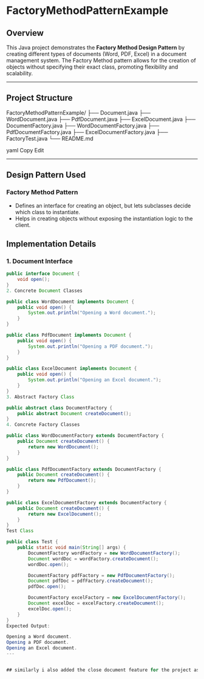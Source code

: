 # FactoryMethodPatternExample

## Overview
This Java project demonstrates the **Factory Method Design Pattern** by creating different types of documents (Word, PDF, Excel) in a document management system. The Factory Method pattern allows for the creation of objects without specifying their exact class, promoting flexibility and scalability.

---

## Project Structure


FactoryMethodPatternExample/
├── Document.java
├── WordDocument.java
├── PdfDocument.java
├── ExcelDocument.java
├── DocumentFactory.java
├── WordDocumentFactory.java
├── PdfDocumentFactory.java
├── ExcelDocumentFactory.java
├── FactoryTest.java
└── README.md

yaml
Copy
Edit

---

## Design Pattern Used

### Factory Method Pattern
- Defines an interface for creating an object, but lets subclasses decide which class to instantiate.
- Helps in creating objects without exposing the instantiation logic to the client.
## Implementation Details

### 1. Document Interface

```java
public interface Document {
    void open();
}
2. Concrete Document Classes

public class WordDocument implements Document {
    public void open() {
        System.out.println("Opening a Word document.");
    }
}

public class PdfDocument implements Document {
    public void open() {
        System.out.println("Opening a PDF document.");
    }
}

public class ExcelDocument implements Document {
    public void open() {
        System.out.println("Opening an Excel document.");
    }
}
3. Abstract Factory Class

public abstract class DocumentFactory {
    public abstract Document createDocument();
}
4. Concrete Factory Classes

public class WordDocumentFactory extends DocumentFactory {
    public Document createDocument() {
        return new WordDocument();
    }
}

public class PdfDocumentFactory extends DocumentFactory {
    public Document createDocument() {
        return new PdfDocument();
    }
}

public class ExcelDocumentFactory extends DocumentFactory {
    public Document createDocument() {
        return new ExcelDocument();
    }
}
Test Class

public class Test {
    public static void main(String[] args) {
        DocumentFactory wordFactory = new WordDocumentFactory();
        Document wordDoc = wordFactory.createDocument();
        wordDoc.open();

        DocumentFactory pdfFactory = new PdfDocumentFactory();
        Document pdfDoc = pdfFactory.createDocument();
        pdfDoc.open();

        DocumentFactory excelFactory = new ExcelDocumentFactory();
        Document excelDoc = excelFactory.createDocument();
        excelDoc.open();
    }
}
Expected Output:

Opening a Word document.
Opening a PDF document.
Opening an Excel document.
---


## similarly i also added the close document feature for the project as well

